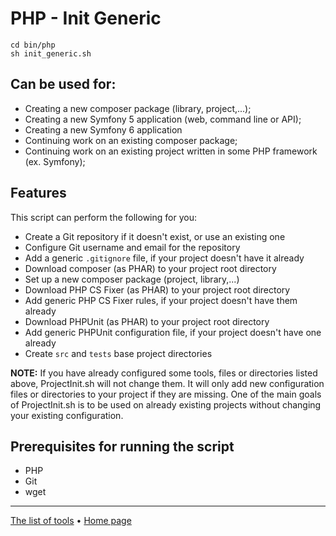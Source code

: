# PHP - Init Generic

```shell
cd bin/php
sh init_generic.sh
```

## Can be used for:

- Creating a new composer package (library, project,...);
- Creating a new Symfony 5 application (web, command line or API);
- Creating a new Symfony 6 application
- Continuing work on an existing composer package;
- Continuing work on an existing project written in some PHP framework (ex. Symfony);

## Features

This script can perform the following for you:

- Create a Git repository if it doesn't exist, or use an existing one
- Configure Git username and email for the repository
- Add a generic `.gitignore` file, if your project doesn't have it already
- Download composer (as PHAR) to your project root directory
- Set up a new composer package (project, library,...)
- Download PHP CS Fixer (as PHAR) to your project root directory
- Add generic PHP CS Fixer rules, if your project doesn't have them already 
- Download PHPUnit (as PHAR) to your project root directory
- Add generic PHPUnit configuration file, if your project doesn't have one already
- Create `src` and `tests` base project directories

**NOTE:** If you have already configured some tools, files or directories listed above, ProjectInit.sh will not change 
them. It will only add new configuration files or directories to your project if they are missing. One of the main goals
of ProjectInit.sh is to be used on already existing projects without changing your existing configuration.

## Prerequisites for running the script

- PHP
- Git
- wget

---
[The list of tools](../../list_of_tools.md) • [Home page](../../index.md)
